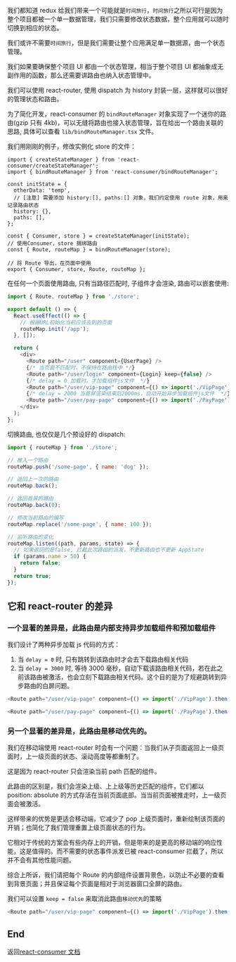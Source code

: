 我们都知道 redux 给我们带来一个可能就是`时间旅行`，`时间旅行`之所以可行是因为整个项目都被一个单一数据管理，我们只需要修改状态数据，整个应用就可以随时切换到相应的状态。

我们或许不需要`时间旅行`，但是我们需要让整个应用满足单一数据源，由一个状态管理。

我们如果要确保整个项目 UI 都由一个状态管理，相当于整个项目 UI 都抽象成无副作用的函数，那么还需要讲路由也纳入状态管理中。

我们可以使用 react-router, 使用 dispatch 为 history 封装一层，这样就可以很好的管理状态和路由。

为了简化开发，react-consumer 的 `bindRouteManager` 对象实现了一个迷你的路由(gzip 只有 4kb)，可以无缝将路由也接入状态管理，旨在给出一个路由关联的思路, 具体可以查看 `lib/bindRouteManager.tsx` 文件。

我们用刚刚的例子，修改实例化 store 的文件：

```tsx
import { createStateManager } from 'react-consumer/createStateManager';
import { bindRouteManager } from 'react-consumer/bindRouteManager';

const initState = {
  otherData: 'temp',
  // [注意] 需要添加 history:[], paths:[] 对象，我们约定使用 route 对象，用来记录路由状态
  history: {},
  paths: [],
};

const { Consumer, store } = createStateManager(initState);
// 使用Consumer，store 捆绑路由
const { Route, routeMap } = bindRouteManager(store);

// 将 Route 导出，在页面中使用
export { Consumer, store, Route, routeMap };
```

在任何一个页面使用路由, 只有当路径匹配时, 子组件才会渲染, 路由可以嵌套使用:

```js
import { Route, routeMap } from './store';

export default () => {
  React.useEffect(() => {
    // 根据URL初始化当前应该去到的页面
    routeMap.init('/app');
  }, []);

  return (
    <div>
      <Route path="/user" component={UserPage} />
      {/* 当页面不匹配时，不保持在路由栈中 */}
      <Route path="/user/login" component={Login} keep={false} />
      {/* delay = 0 加载时，才加载组件js文件  */}
      <Route path="/user/vip-page" component={() => import('./VipPage').then(v => v.default)} delay={0} />
      {/* delay = 2000 当首屏渲染结束后2000ms，自动开始异步加载组件js文件  */}
      <Route path="/user/pay-page" component={() => import('./PayPage').then(v => v.default)} delay={2000} />
    </div>
  );
};
```

切换路由, 也仅仅是几个预设好的 dispatch:

```js
import { routeMap } from './store';

// 推入一个路由
routeMap.push('/some-page', { name: 'dog' });

// 返回上一次的路由
routeMap.back();

// 返回首屏的路由
routeMap.back(0);

// 修改当前路由的编写
routeMap.replace('/some-page', { name: 100 });

// 监听路由的变化
routeMap.listen((path, params, state) => {
  // 如果返回的是false, 拦截此次路由的派发，不更新路由也不更新 AppState
  if (params.name > 50) {
    return false;
  }
  return true;
});
```

## 它和 react-router 的差异

### 一个显著的差异是，此路由是内部支持异步加载组件和预加载组件

我们设计了两种异步加载 js 代码的方式：

1. 当 `delay = 0` 时, 只有跳转到该路由时才会去下载路由相关代码
2. 当 `delay = 3000` 时, 等待 3000 毫秒，自动下载该路由相关代码，若在此之前该路由被激活，也会立刻下载路由相关代码。这个目的是为了规避跳转到异步路由的白屏问题。

```js
<Route path="/user/vip-page" component={() => import('./VipPage').then(v => v.default)} delay={0} />;

<Route path="/user/pay-page" component={() => import('./PayPage').then(v => v.default)} delay={1000} />;
```

### 另一个显著的差异是，此路由是**移动优先**的。

我们在移动端使用 react-router 时会有一个问题：当我们从子页面返回上一级页面时，上一级页面的状态、滚动高度等都重制了。

这是因为 react-router 只会渲染当前 path 匹配的组件。

此路由的区别是，我们会渲染上级、上上级等历史匹配的组件，它们都以 position: absolute 的方式存活在当前页面底部。当当前页面被推走时，上一级页面会被激活。

这样带来的优势是更适合移动端，它减少了 pop 上级页面时，重新绘制该页面的开销；也简化了我们管理重置上级页面状态的行为。

它相对于传统的方案会有些内存上的开销，但是带来的是更高的移动端的响应性能，这是值得的。而不需要的状态事件派发已被 react-consumer 拦截了，所以并不会有其他性能问题。

综合上所诉，我们请把每个 Route 的内部组件设置背景色，以防止不必要的查看到背景页面；并且保证每个页面是相对于浏览器窗口全屏的路由。

我们可以设置 `keep = false` 来取消此路由`移动优先`的策略

```js
<Route path="/user/vip-page" component={() => import('./VipPage').then(v => v.default)} keep={false} />
```

## End

返回[react-consumer 文档](./README.md)
